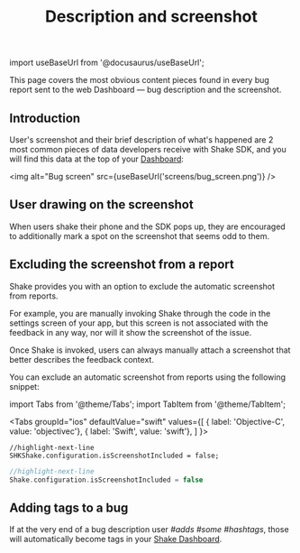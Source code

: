 ﻿---
id: screenshot
title: Description and screenshot
---
import useBaseUrl from '@docusaurus/useBaseUrl';

This page covers the most obvious content pieces found in every bug report sent to the
 web Dashboard — bug description and the screenshot.

## Introduction
User's screenshot and their brief description of what's happened are 2 most common pieces of
data developers receive with Shake SDK, and you will find this data at the top of your [Dashboard](https://app.shakebugs.com):

<img
  alt="Bug screen"
  src={useBaseUrl('screens/bug_screen.png')}
/>


## User drawing on the screenshot
When users shake their phone and the SDK pops up, they are encouraged to additionally mark a
spot on the screenshot that seems odd to them.

## Excluding the screenshot from a report

Shake provides you with an option to exclude the automatic screenshot from reports.  

For example, you are manually invoking Shake through the code in the settings screen of your app, but this 
screen is not associated with the feedback in any way, nor will it show the screenshot of the issue.

Once Shake is invoked, users can always manually attach a screenshot that better describes the feedback context.

You can exclude an automatic screenshot from reports using the following snippet:

import Tabs from '@theme/Tabs';
import TabItem from '@theme/TabItem';

<Tabs
  groupId="ios"
  defaultValue="swift"
  values={[
    { label: 'Objective-C', value: 'objectivec'},
    { label: 'Swift', value: 'swift'},
  ]
}>

<TabItem value="objectivec">

```objc title="AppDelegate.m"
//highlight-next-line
SHKShake.configuration.isScreenshotIncluded = false;
```

</TabItem>

<TabItem value="swift">

```swift title="AppDelegate.swift"
//highlight-next-line
Shake.configuration.isScreenshotIncluded = false
```

</TabItem>
</Tabs>

## Adding tags to a bug
If at the very end of a bug description user *#adds #some #hashtags*,
those will automatically become <span class="tag-button pink-tag-button">tags</span> in your [Shake Dashboard](https://app.shakebugs.com/).
